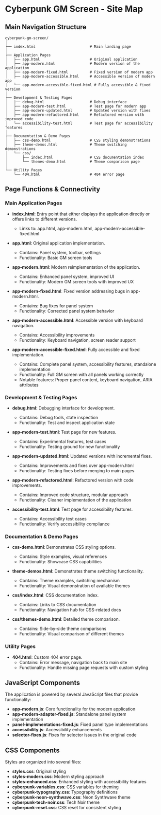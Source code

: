 # Cyberpunk GM Screen - Site Map

## Main Navigation Structure

```
cyberpunk-gm-screen/
│
├── index.html                         # Main landing page
│
├── Application Pages
│   ├── app.html                       # Original application
│   ├── app-modern.html                # Modern version of the application
│   ├── app-modern-fixed.html          # Fixed version of modern app
│   ├── app-modern-accessible.html     # Accessible version of modern app
│   └── app-modern-accessible-fixed.html # Fully accessible & fixed version
│
├── Development & Testing Pages
│   ├── debug.html                     # Debug interface
│   ├── app-modern-test.html           # Test page for modern app
│   ├── app-modern-updated.html        # Updated version with fixes
│   ├── app-modern-refactored.html     # Refactored version with improved code
│   └── accessibility-test.html        # Test page for accessibility features
│
├── Documentation & Demo Pages
│   ├── css-demo.html                  # CSS styling demonstrations
│   ├── theme-demos.html               # Theme switching demonstrations
│   └── css/
│       ├── index.html                 # CSS documentation index
│       └── themes-demo.html           # Theme comparison page
│
└── Utility Pages
    └── 404.html                       # 404 error page
```

## Page Functions & Connectivity

### Main Application Pages

- **index.html**: Entry point that either displays the application directly or offers links to different versions.
  - Links to: app.html, app-modern.html, app-modern-accessible-fixed.html

- **app.html**: Original application implementation.
  - Contains: Panel system, toolbar, settings
  - Functionality: Basic GM screen tools

- **app-modern.html**: Modern reimplementation of the application.
  - Contains: Enhanced panel system, improved UI
  - Functionality: Modern GM screen tools with improved UX

- **app-modern-fixed.html**: Fixed version addressing bugs in app-modern.html.
  - Contains: Bug fixes for panel system
  - Functionality: Corrected panel system behavior

- **app-modern-accessible.html**: Accessible version with keyboard navigation.
  - Contains: Accessibility improvements
  - Functionality: Keyboard navigation, screen reader support

- **app-modern-accessible-fixed.html**: Fully accessible and fixed implementation.
  - Contains: Complete panel system, accessibility features, standalone implementation
  - Functionality: Full GM screen with all panels working correctly
  - Notable features: Proper panel content, keyboard navigation, ARIA attributes

### Development & Testing Pages

- **debug.html**: Debugging interface for development.
  - Contains: Debug tools, state inspection
  - Functionality: Test and inspect application state

- **app-modern-test.html**: Test page for new features.
  - Contains: Experimental features, test cases
  - Functionality: Testing ground for new functionality

- **app-modern-updated.html**: Updated versions with incremental fixes.
  - Contains: Improvements and fixes over app-modern.html
  - Functionality: Testing fixes before merging to main pages

- **app-modern-refactored.html**: Refactored version with code improvements.
  - Contains: Improved code structure, modular approach
  - Functionality: Cleaner implementation of the application

- **accessibility-test.html**: Test page for accessibility features.
  - Contains: Accessibility test cases
  - Functionality: Verify accessibility compliance

### Documentation & Demo Pages

- **css-demo.html**: Demonstrates CSS styling options.
  - Contains: Style examples, visual references
  - Functionality: Showcase CSS capabilities

- **theme-demos.html**: Demonstrates theme switching functionality.
  - Contains: Theme examples, switching mechanism
  - Functionality: Visual demonstration of available themes

- **css/index.html**: CSS documentation index.
  - Contains: Links to CSS documentation
  - Functionality: Navigation hub for CSS-related docs

- **css/themes-demo.html**: Detailed theme comparison.
  - Contains: Side-by-side theme comparisons
  - Functionality: Visual comparison of different themes

### Utility Pages

- **404.html**: Custom 404 error page.
  - Contains: Error message, navigation back to main site
  - Functionality: Handle missing page requests with custom styling

## JavaScript Components

The application is powered by several JavaScript files that provide functionality:

- **app-modern.js**: Core functionality for the modern application
- **app-modern-adapter-fixed.js**: Standalone panel system implementation
- **panel-implementations-fixed.js**: Fixed panel type implementations
- **accessibility.js**: Accessibility enhancements
- **selector-fixes.js**: Fixes for selector issues in the original code

## CSS Components

Styles are organized into several files:

- **styles.css**: Original styling
- **styles-modern.css**: Modern styling approach
- **styles-enhanced.css**: Enhanced styling with accessibility features
- **cyberpunk-variables.css**: CSS variables for theming
- **cyberpunk-typography.css**: Typography definitions
- **cyberpunk-neon-synthwave.css**: Neon Synthwave theme
- **cyberpunk-tech-noir.css**: Tech Noir theme
- **cyberpunk-reset.css**: CSS reset for consistent styling